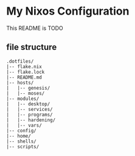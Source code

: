 # My Nixos Configuration
This README is TODO

## file structure
```
.dotfiles/
|-- flake.nix
|-- flake.lock
|-- README.md
|-- hosts/
|   |-- genesis/
|   |-- moses/
|-- modules/
|   |-- desktop/
|   |-- services/
|   |-- programs/
|   |-- hardening/
|   |-- vars/
|-- config/
|-- home/
|-- shells/
|-- scripts/
```
